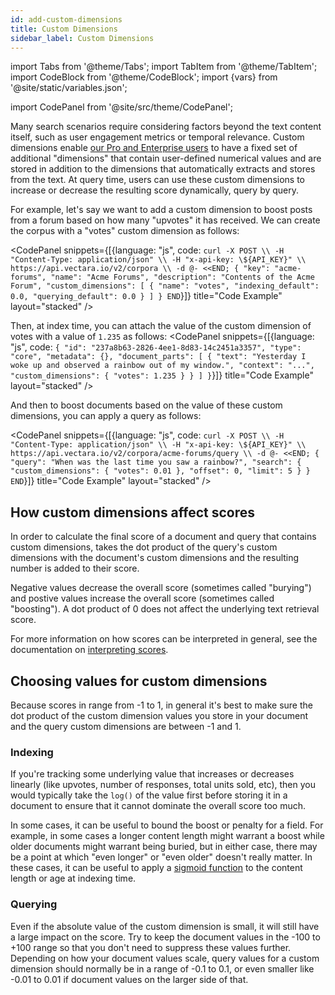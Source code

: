 ```yaml
---
id: add-custom-dimensions
title: Custom Dimensions
sidebar_label: Custom Dimensions
---
```


import Tabs from '@theme/Tabs';
import TabItem from '@theme/TabItem';
import CodeBlock from '@theme/CodeBlock';
import {vars} from '@site/static/variables.json';

import CodePanel from '@site/src/theme/CodePanel';


Many search scenarios require considering factors beyond the text content 
itself, such as user engagement metrics or temporal relevance. Custom 
dimensions enable [our Pro and Enterprise users](https://vectara.com/pricing/) to have a fixed set of additional 
"dimensions" that contain user-defined numerical values and are stored in 
addition to the dimensions that <Config v="names.product"/> automatically 
extracts and stores from the text. At query time, users can use these custom 
dimensions to increase or decrease the resulting score dynamically, query by 
query.

For example, let's say we want to add a custom dimension to boost posts from a
forum based on how many "upvotes" it has received.  We can create the corpus
with a "votes" custom dimension as follows:

<CodePanel snippets={[{language: "js", code: `curl -X POST \\
  -H "Content-Type: application/json" \\
  -H "x-api-key: \${API_KEY}" \\
  https://api.vectara.io/v2/corpora \\
  -d @- <<END;
{
  "key": "acme-forums",
  "name": "Acme Forums",
  "description": "Contents of the Acme Forum",
  "custom_dimensions": [
    {
      "name": "votes",
      "indexing_default": 0.0,
      "querying_default": 0.0
    }
  ]
}
END`}]} title="Code Example" layout="stacked" />

Then, at index time, you can attach the value of the custom dimension of 
votes with a value of `1.235` as follows:
<CodePanel snippets={[{language: "js", code: `{
  "id": "237a8b63-2826-4ee1-8d83-14c2451a3357",
  "type": "core",
  "metadata": {},
  "document_parts": [
    {
      "text": "Yesterday I woke up and observed a rainbow out of my window.",
      "context": "...",
      "custom_dimensions": {
        "votes": 1.235
      }
    }
  ]
}`}]} title="Code Example" layout="stacked" />

And then to boost documents based on the value of these custom dimensions, you
can apply a query as follows:

<CodePanel snippets={[{language: "js", code: `curl -X POST \\
  -H "Content-Type: application/json" \\
  -H "x-api-key: \${API_KEY}" \\
  https://api.vectara.io/v2/corpora/acme-forums/query \\
  -d @- <<END;
{
  "query": "When was the last time you saw a rainbow?",
  "search": {
    "custom_dimensions": {
      "votes": 0.01
    },
    "offset": 0,
    "limit": 5
  }
}
END`}]} title="Code Example" layout="stacked" />

## How custom dimensions affect scores

In order to calculate the final score of a document and query that contains
custom dimensions, <Config v="names.product"/> takes the dot product of the
query's custom dimensions with the document's custom dimensions and the resulting
number is added to their score.

Negative values decrease the overall score (sometimes called "burying") and
postive values increase the overall score (sometimes called "boosting").  A dot
product of 0 does not affect the underlying text retrieval score.

For more information on how scores can be interpreted in general, see the
documentation on [interpreting scores](/docs/api-reference/search-apis/interpreting-responses/interpreting-scores).

## Choosing values for custom dimensions

Because scores in <Config v="names.product"/> range from -1 to 1, in general
it's best to make sure the dot product of the custom dimension values you store
in your document and the query custom dimensions are between -1 and 1.  

### Indexing

If you're tracking some underlying value that increases or decreases linearly
(like upvotes, number of responses, total units sold, etc), then you would
typically take the `log()` of the value first before storing it in a document to
ensure that it cannot dominate the overall score too much.

In some cases, it can be useful to bound the boost or penalty for a field.  For
example, in some cases a longer content length might warrant a boost while older
documents might warrant being buried, but in either case, there may be a point
at which "even longer" or "even older" doesn't really matter.  In these cases,
it can be useful to apply a [sigmoid function](https://en.wikipedia.org/wiki/Sigmoid_function)
to the content length or age at indexing time.

### Querying

Even if the absolute value of the custom dimension is small, it will still have
a large impact on the score.  Try to keep the document values in the -100 to +100
range so that you don't need to suppress these values further.  Depending on how
your document values scale, query values for a custom dimension should
normally be in a range of -0.1 to 0.1, or even smaller like -0.01 to 0.01 if
document values on the larger side of that. 